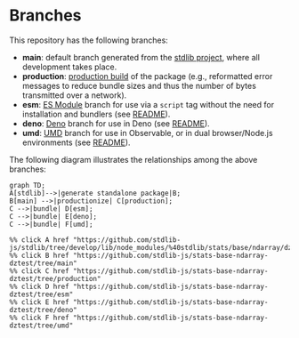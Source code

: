 <!--

@license Apache-2.0

Copyright (c) 2022 The Stdlib Authors.

Licensed under the Apache License, Version 2.0 (the "License");
you may not use this file except in compliance with the License.
You may obtain a copy of the License at

    http://www.apache.org/licenses/LICENSE-2.0

Unless required by applicable law or agreed to in writing, software
distributed under the License is distributed on an "AS IS" BASIS,
WITHOUT WARRANTIES OR CONDITIONS OF ANY KIND, either express or implied.
See the License for the specific language governing permissions and
limitations under the License.

-->

# Branches

This repository has the following branches:

-   **main**: default branch generated from the [stdlib project][stdlib-url], where all development takes place.
-   **production**: [production build][production-url] of the package (e.g., reformatted error messages to reduce bundle sizes and thus the number of bytes transmitted over a network).
-   **esm**: [ES Module][esm-url] branch for use via a `script` tag without the need for installation and bundlers (see [README][esm-readme]).
-   **deno**: [Deno][deno-url] branch for use in Deno (see [README][deno-readme]).
-   **umd**: [UMD][umd-url] branch for use in Observable, or in dual browser/Node.js environments (see [README][umd-readme]).

The following diagram illustrates the relationships among the above branches:

```mermaid
graph TD;
A[stdlib]-->|generate standalone package|B;
B[main] -->|productionize| C[production];
C -->|bundle| D[esm];
C -->|bundle| E[deno];
C -->|bundle| F[umd];

%% click A href "https://github.com/stdlib-js/stdlib/tree/develop/lib/node_modules/%40stdlib/stats/base/ndarray/dztest"
%% click B href "https://github.com/stdlib-js/stats-base-ndarray-dztest/tree/main"
%% click C href "https://github.com/stdlib-js/stats-base-ndarray-dztest/tree/production"
%% click D href "https://github.com/stdlib-js/stats-base-ndarray-dztest/tree/esm"
%% click E href "https://github.com/stdlib-js/stats-base-ndarray-dztest/tree/deno"
%% click F href "https://github.com/stdlib-js/stats-base-ndarray-dztest/tree/umd"
```

[stdlib-url]: https://github.com/stdlib-js/stdlib/tree/develop/lib/node_modules/%40stdlib/stats/base/ndarray/dztest
[production-url]: https://github.com/stdlib-js/stats-base-ndarray-dztest/tree/production
[deno-url]: https://github.com/stdlib-js/stats-base-ndarray-dztest/tree/deno
[deno-readme]: https://github.com/stdlib-js/stats-base-ndarray-dztest/blob/deno/README.md
[umd-url]: https://github.com/stdlib-js/stats-base-ndarray-dztest/tree/umd
[umd-readme]: https://github.com/stdlib-js/stats-base-ndarray-dztest/blob/umd/README.md
[esm-url]: https://github.com/stdlib-js/stats-base-ndarray-dztest/tree/esm
[esm-readme]: https://github.com/stdlib-js/stats-base-ndarray-dztest/blob/esm/README.md